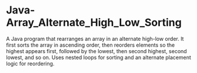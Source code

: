 # Java-Array_Alternate_High_Low_Sorting
A Java program that rearranges an array in an alternate high-low order. It first sorts the array in ascending order, then reorders elements so the highest appears first, followed by the lowest, then second highest, second lowest, and so on. Uses nested loops for sorting and an alternate placement logic for reordering.
